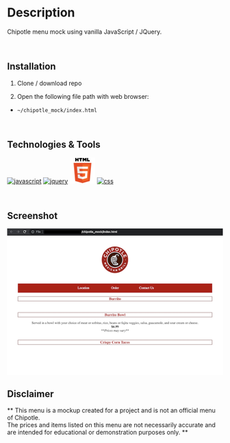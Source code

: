 # Description
Chipotle menu mock using vanilla JavaScript / JQuery.

<br/>

## Installation
1. Clone / download repo

2. Open the following file path with web browser:
 -  `~/chipotle_mock/index.html`

<br/>

## Technologies & Tools
<p>
 <a href="https://developer.mozilla.org/en-US/docs/Web/JavaScript" target="_blank" rel="noreferrer">
  <img
   src="https://cdn.jsdelivr.net/gh/devicons/devicon/icons/javascript/javascript-plain.svg"
   alt="javascript"
   width="60"
   height="60"
   /></a>
 <a href="https://jquery.com/" target="_blank" rel="noreferrer">
  <img
   src="https://cdn.jsdelivr.net/gh/devicons/devicon/icons/jquery/jquery-original-wordmark.svg"
   width="60"
   height="60"
   alt="jquery"
  /></a>
 <a href="https://www.w3.org/html/" target="_blank" rel="noreferrer">
    <img
      src="https://raw.githubusercontent.com/devicons/devicon/master/icons/html5/html5-original-wordmark.svg"
      alt="html5"
      width="60"
      height="60"
    /></a>
 <a href="https://developer.mozilla.org/en-US/docs/Web/CSS" target="_blank" rel="noreferrer">
    <img
      src="https://cdn.jsdelivr.net/gh/devicons/devicon/icons/css3/css3-original-wordmark.svg"
      alt="css"
      width="60"
      height="60"
    /></a>
</p>

<br/>

## Screenshot
![alt text](screenshots/screenshot_ui.png "Screenshot of UI")


## Disclaimer

** This menu is a mockup created for a project and is not an official menu of Chipotle. <br/>
The prices and items listed on this menu are not necessarily accurate and are intended for educational or demonstration purposes only. **

